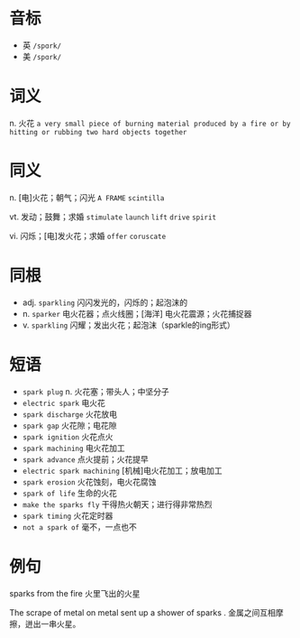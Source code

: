 # 音标

- 英 `/spɑrk/`
- 美 `/spɑrk/`

# 词义

n. 火花
`a very small piece of burning material produced by a fire or by hitting or rubbing two hard objects together`

# 同义

n. [电]火花；朝气；闪光
`A FRAME` `scintilla`

vt. 发动；鼓舞；求婚
`stimulate` `launch` `lift` `drive` `spirit`

vi. 闪烁；[电]发火花；求婚
`offer` `coruscate`

# 同根

- adj. `sparkling` 闪闪发光的，闪烁的；起泡沫的
- n. `sparker` 电火花器；点火线圈；[海洋] 电火花震源；火花捕捉器
- v. `sparkling` 闪耀；发出火花；起泡沫（sparkle的ing形式）

# 短语

- `spark plug` n. 火花塞；带头人；中坚分子
- `electric spark` 电火花
- `spark discharge` 火花放电
- `spark gap` 火花隙；电花隙
- `spark ignition` 火花点火
- `spark machining` 电火花加工
- `spark advance` 点火提前；火花提早
- `electric spark machining` [机械]电火花加工；放电加工
- `spark erosion` 火花蚀刻，电火花腐蚀
- `spark of life` 生命的火花
- `make the sparks fly` 干得热火朝天；进行得非常热烈
- `spark timing` 火花定时器
- `not a spark of` 毫不，一点也不

# 例句

sparks from the fire
火里飞出的火星

The scrape of metal on metal sent up a shower of sparks .
金属之间互相摩擦，迸出一串火星。


